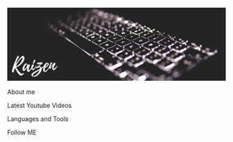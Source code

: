 ![Header](https://github.com/pavel97107/pavel97107/blob/master/assets/Kathleen%20Johnson.png)

About me

Latest Youtube Videos


Languages and Tools

Follow ME